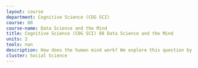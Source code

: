 ```yaml
---
layout: course 
department: Cognitive Science (COG SCI)
course: 88
course-name: Data Science and the Mind
title: Cognitive Science (COG SCI) 88 Data Science and the Mind
units: 2
tools: nan
description: How does the human mind work? We explore this question by analyzing a range of data concerning such topics as human rationality and irrationality, human memory, how objects and events are represented in the mind, and the relation of language and cognition. This class provides young scientists with critical thinking and computing skills that will allow them to work with data in cognitive science and related disciplines.
cluster: Social Science
---
```

